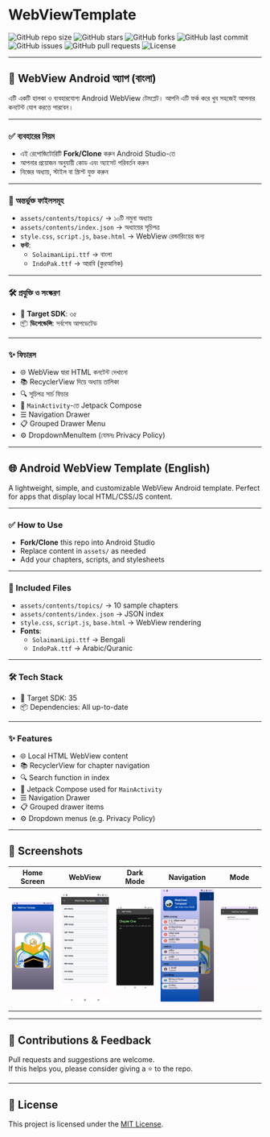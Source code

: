 # WebViewTemplate

![GitHub repo size](https://img.shields.io/github/repo-size/drmiaji/WebViewTemplate)
![GitHub stars](https://img.shields.io/github/stars/drmiaji/WebViewTemplate?style=social)
![GitHub forks](https://img.shields.io/github/forks/drmiaji/WebViewTemplate?style=social)
![GitHub last commit](https://img.shields.io/github/last-commit/drmiaji/WebViewTemplate)
![GitHub issues](https://img.shields.io/github/issues/drmiaji/WebViewTemplate)
![GitHub pull requests](https://img.shields.io/github/issues-pr/drmiaji/WebViewTemplate)
![License](https://img.shields.io/github/license/drmiaji/WebViewTemplate)

---

## 📱 WebView Android অ্যাপ (বাংলা)

এটি একটি হালকা ও ব্যবহারযোগ্য Android WebView টেমপ্লেট। আপনি এটি ফর্ক করে খুব সহজেই আপনার কনটেন্ট যোগ করতে পারবেন।

---

### ✅ ব্যবহারের নিয়ম

- এই রেপোজিটোরিটি **Fork/Clone** করুন Android Studio-তে  
- আপনার প্রয়োজন অনুযায়ী কোড এবং অ্যাসেট পরিবর্তন করুন  
- নিজের অধ্যায়, স্টাইল বা স্ক্রিপ্ট যুক্ত করুন  

---

### 📁 অন্তর্ভুক্ত ফাইলসমূহ

- `assets/contents/topics/` → ১০টি নমুনা অধ্যায়  
- `assets/contents/index.json` → অধ্যায়ের সূচিপত্র  
- `style.css`, `script.js`, `base.html` → WebView রেন্ডারিংয়ের জন্য  
- **ফন্ট**:  
  - `SolaimanLipi.ttf` → বাংলা  
  - `IndoPak.ttf` → আরবি (কুরআনিক)

---

### 🛠️ প্রযুক্তি ও সংস্করণ

- 🎯 **Target SDK**: ৩৫  
- 📦 **ডিপেন্ডেন্সি**: সর্বশেষ আপডেটেড

---

### ✨ ফিচারস

- 🌐 WebView দ্বারা HTML কনটেন্ট দেখানো  
- 📚 RecyclerView দিয়ে অধ্যায় তালিকা  
- 🔍 সূচিপত্র সার্চ ফিচার  
- 🧩 `MainActivity`-তে Jetpack Compose  
- ☰ Navigation Drawer  
- 📋 Grouped Drawer Menu  
- ⚙️ DropdownMenuItem (যেমনঃ Privacy Policy)

---

## 🌐 Android WebView Template (English)

A lightweight, simple, and customizable WebView Android template. Perfect for apps that display local HTML/CSS/JS content.

---

### ✅ How to Use

- **Fork/Clone** this repo into Android Studio  
- Replace content in `assets/` as needed  
- Add your chapters, scripts, and stylesheets  

---

### 📁 Included Files

- `assets/contents/topics/` → 10 sample chapters  
- `assets/contents/index.json` → JSON index  
- `style.css`, `script.js`, `base.html` → WebView rendering  
- **Fonts**:  
  - `SolaimanLipi.ttf` → Bengali  
  - `IndoPak.ttf` → Arabic/Quranic

---

### 🛠️ Tech Stack

- 🎯 Target SDK: 35  
- 📦 Dependencies: All up-to-date

---

### ✨ Features

- 🌐 Local HTML WebView content  
- 📚 RecyclerView for chapter navigation  
- 🔍 Search function in index  
- 🧩 Jetpack Compose used for `MainActivity`  
- ☰ Navigation Drawer  
- 📋 Grouped drawer items  
- ⚙️ Dropdown menus (e.g. Privacy Policy)

---

## 📸 Screenshots

| Home Screen | WebView | Dark Mode | Navigation | Mode |
|-------------|---------|-----------|------------|------|
| ![Home](images/home.png) | ![WebView](images/webview.png) | ![Dark Mode](images/dark_mode.png) | ![Navigation](images/navigation.png) | ![Mode](images/mode.png) |

---

## 🙏 Contributions & Feedback

Pull requests and suggestions are welcome.  
If this helps you, please consider giving a ⭐️ to the repo.

---

## 📄 License

This project is licensed under the [MIT License](LICENSE).
